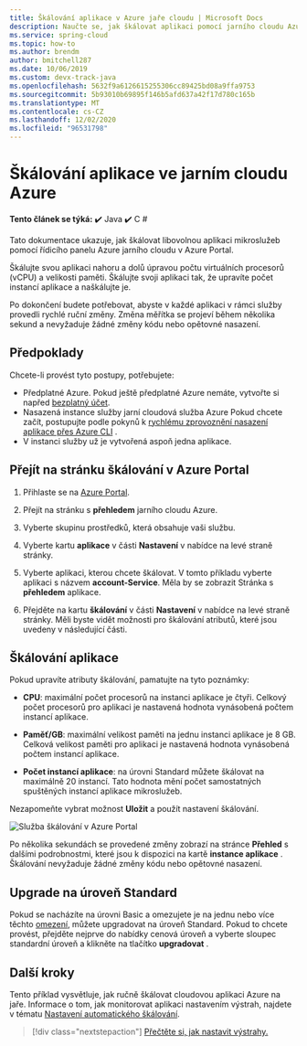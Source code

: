 ```yaml
---
title: Škálování aplikace v Azure jaře cloudu | Microsoft Docs
description: Naučte se, jak škálovat aplikaci pomocí jarního cloudu Azure v Azure Portal
ms.service: spring-cloud
ms.topic: how-to
ms.author: brendm
author: bmitchell287
ms.date: 10/06/2019
ms.custom: devx-track-java
ms.openlocfilehash: 5632f9a6126615255306cc89425bd08a9ffa9753
ms.sourcegitcommit: 5b93010b69895f146b5afd637a42f17d780c165b
ms.translationtype: MT
ms.contentlocale: cs-CZ
ms.lasthandoff: 12/02/2020
ms.locfileid: "96531798"
---
```

# <a name="scale-an-application-in-azure-spring-cloud"></a>Škálování aplikace ve jarním cloudu Azure

**Tento článek se týká:** ✔️ Java ✔️ C #

Tato dokumentace ukazuje, jak škálovat libovolnou aplikaci mikroslužeb pomocí řídicího panelu Azure jarního cloudu v Azure Portal.

Škálujte svou aplikaci nahoru a dolů úpravou počtu virtuálních procesorů (vCPU) a velikosti paměti. Škálujte svoji aplikaci tak, že upravíte počet instancí aplikace a naškálujte je.

Po dokončení budete potřebovat, abyste v každé aplikaci v rámci služby provedli rychlé ruční změny. Změna měřítka se projeví během několika sekund a nevyžaduje žádné změny kódu nebo opětovné nasazení.

## <a name="prerequisites"></a>Předpoklady

Chcete-li provést tyto postupy, potřebujete:

* Předplatné Azure. Pokud ještě předplatné Azure nemáte, vytvořte si napřed [bezplatný účet](https://azure.microsoft.com/free/?WT.mc_id=A261C142F). 
* Nasazená instance služby jarní cloudová služba Azure  Pokud chcete začít, postupujte podle pokynů k [rychlému zprovoznění nasazení aplikace přes Azure CLI](spring-cloud-quickstart.md) .
* V instanci služby už je vytvořená aspoň jedna aplikace.

## <a name="navigate-to-the-scale-page-in-the-azure-portal"></a>Přejít na stránku škálování v Azure Portal

1. Přihlaste se na [Azure Portal](https://portal.azure.com).

1. Přejít na stránku s **přehledem** jarního cloudu Azure.

1. Vyberte skupinu prostředků, která obsahuje vaši službu.

1. Vyberte kartu **aplikace** v části **Nastavení** v nabídce na levé straně stránky.

1. Vyberte aplikaci, kterou chcete škálovat. V tomto příkladu vyberte aplikaci s názvem **account-Service**. Měla by se zobrazit Stránka s **přehledem** aplikace.

1. Přejděte na kartu **škálování** v části **Nastavení** v nabídce na levé straně stránky. Měli byste vidět možnosti pro škálování atributů, které jsou uvedeny v následující části.

## <a name="scale-your-application"></a>Škálování aplikace

Pokud upravíte atributy škálování, pamatujte na tyto poznámky:

* **CPU**: maximální počet procesorů na instanci aplikace je čtyři. Celkový počet procesorů pro aplikaci je nastavená hodnota vynásobená počtem instancí aplikace.

* **Paměť/GB**: maximální velikost paměti na jednu instanci aplikace je 8 GB. Celková velikost paměti pro aplikaci je nastavená hodnota vynásobená počtem instancí aplikace.

* **Počet instancí aplikace**: na úrovni Standard můžete škálovat na maximálně 20 instancí. Tato hodnota mění počet samostatných spuštěných instancí aplikace mikroslužeb.

Nezapomeňte vybrat možnost **Uložit** a použít nastavení škálování.

![Služba škálování v Azure Portal](media/spring-cloud-tutorial-scale-manual/scale-up-out.png)

Po několika sekundách se provedené změny zobrazí na stránce **Přehled** s dalšími podrobnostmi, které jsou k dispozici na kartě **instance aplikace** . Škálování nevyžaduje žádné změny kódu nebo opětovné nasazení.

## <a name="upgrade-to-the-standard-tier"></a>Upgrade na úroveň Standard
Pokud se nacházíte na úrovni Basic a omezujete je na jednu nebo více těchto [omezení](spring-cloud-quotas.md), můžete upgradovat na úroveň Standard. Pokud to chcete provést, přejděte nejprve do nabídky cenová úroveň a vyberte sloupec standardní úroveň a klikněte na tlačítko **upgradovat** .

## <a name="next-steps"></a>Další kroky

Tento příklad vysvětluje, jak ručně škálovat cloudovou aplikaci Azure na jaře. Informace o tom, jak monitorovat aplikaci nastavením výstrah, najdete v tématu [Nastavení automatického škálování](spring-cloud-tutorial-setup-autoscale.md).

> [!div class="nextstepaction"]
> [Přečtěte si, jak nastavit výstrahy.](spring-cloud-tutorial-alerts-action-groups.md)
